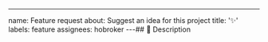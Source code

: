 ---
name: Feature request
about: Suggest an idea for this project
title: '✨'
labels: feature
assignees: hobroker
---## 🤔 Description
